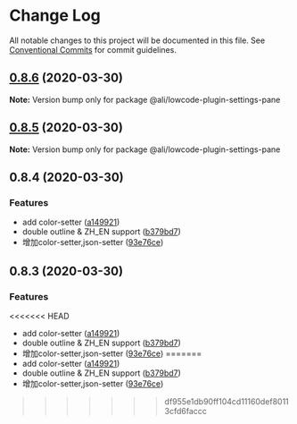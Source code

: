 # Change Log

All notable changes to this project will be documented in this file.
See [Conventional Commits](https://conventionalcommits.org) for commit guidelines.

<a name="0.8.6"></a>
## [0.8.6](https://gitlab.alibaba-inc.com/ali-lowcode/ali-lowcode-engine/compare/@ali/lowcode-plugin-settings-pane@0.8.5...@ali/lowcode-plugin-settings-pane@0.8.6) (2020-03-30)




**Note:** Version bump only for package @ali/lowcode-plugin-settings-pane

<a name="0.8.5"></a>
## [0.8.5](https://gitlab.alibaba-inc.com/ali-lowcode/ali-lowcode-engine/compare/@ali/lowcode-plugin-settings-pane@0.8.4...@ali/lowcode-plugin-settings-pane@0.8.5) (2020-03-30)




**Note:** Version bump only for package @ali/lowcode-plugin-settings-pane

<a name="0.8.4"></a>
## 0.8.4 (2020-03-30)


### Features

* add color-setter ([a149921](https://gitlab.alibaba-inc.com/ali-lowcode/ali-lowcode-engine/commit/a149921))
* double outline & ZH_EN support ([b379bd7](https://gitlab.alibaba-inc.com/ali-lowcode/ali-lowcode-engine/commit/b379bd7))
* 增加color-setter,json-setter ([93e76ce](https://gitlab.alibaba-inc.com/ali-lowcode/ali-lowcode-engine/commit/93e76ce))




<a name="0.8.3"></a>
## 0.8.3 (2020-03-30)


### Features

<<<<<<< HEAD
* add color-setter ([a149921](https://gitlab.alibaba-inc.com/ali-lowcode/ali-lowcode-engine/commit/a149921))
* double outline & ZH_EN support ([b379bd7](https://gitlab.alibaba-inc.com/ali-lowcode/ali-lowcode-engine/commit/b379bd7))
* 增加color-setter,json-setter ([93e76ce](https://gitlab.alibaba-inc.com/ali-lowcode/ali-lowcode-engine/commit/93e76ce))
=======
* add color-setter ([a149921](https://gitlab.alibaba-inc.com/ali-lowcode/ali-lowcode-engine/commit/a14992174b65b1241e7bb82561c7efdfd6589606))
* double outline & ZH_EN support ([b379bd7](https://gitlab.alibaba-inc.com/ali-lowcode/ali-lowcode-engine/commit/b379bd7c0c488ef24f825760750a13d3fa083c96))
* 增加color-setter,json-setter ([93e76ce](https://gitlab.alibaba-inc.com/ali-lowcode/ali-lowcode-engine/commit/93e76ce3606603ee926ad83b21b29ffe28dc0682))
>>>>>>> df955e1db90ff104cd11160def80113cfd6faccc
